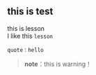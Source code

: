 ## this is test
this is lesson <br>
I like this ``lesson``
```
quote：hello
```

> __note__：this is warning！
